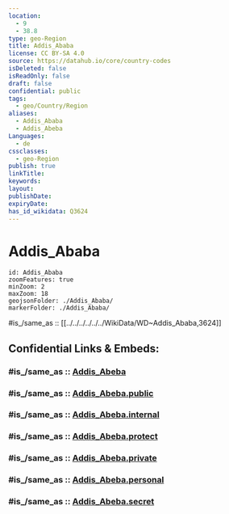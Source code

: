 ```yaml
---
location:
  - 9
  - 38.8
type: geo-Region
title: Addis_Ababa
license: CC BY-SA 4.0
source: https://datahub.io/core/country-codes
isDeleted: false
isReadOnly: false
draft: false
confidential: public
tags:
  - geo/Country/Region
aliases:
  - Addis_Ababa
  - Addis_Abeba
Languages:
  - de
cssclasses:
  - geo-Region
publish: true
linkTitle: 
keywords: 
layout: 
publishDate: 
expiryDate: 
has_id_wikidata: Q3624
---
```


# Addis_Ababa

```leaflet
id: Addis_Ababa
zoomFeatures: true 
minZoom: 2 
maxZoom: 18
geojsonFolder: ./Addis_Ababa/
markerFolder: ./Addis_Ababa/
```
#is_/same_as :: [[../../../../../../WikiData/WD~Addis_Ababa,3624]] 


## Confidential Links & Embeds: 

### #is_/same_as :: [Addis_Abeba](/_Standards/Earth/Continent/Africa/Africa~East/Ethiopia/Regions~Ethiopia/Addis_Abeba.md) 

### #is_/same_as :: [Addis_Abeba.public](/_public/Earth/Continent/Africa/Africa~East/Ethiopia/Regions~Ethiopia/Addis_Abeba.public.md) 

### #is_/same_as :: [Addis_Abeba.internal](/_internal/Earth/Continent/Africa/Africa~East/Ethiopia/Regions~Ethiopia/Addis_Abeba.internal.md) 

### #is_/same_as :: [Addis_Abeba.protect](/_protect/Earth/Continent/Africa/Africa~East/Ethiopia/Regions~Ethiopia/Addis_Abeba.protect.md) 

### #is_/same_as :: [Addis_Abeba.private](/_private/Earth/Continent/Africa/Africa~East/Ethiopia/Regions~Ethiopia/Addis_Abeba.private.md) 

### #is_/same_as :: [Addis_Abeba.personal](/_personal/Earth/Continent/Africa/Africa~East/Ethiopia/Regions~Ethiopia/Addis_Abeba.personal.md) 

### #is_/same_as :: [Addis_Abeba.secret](/_secret/Earth/Continent/Africa/Africa~East/Ethiopia/Regions~Ethiopia/Addis_Abeba.secret.md)

